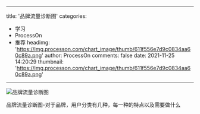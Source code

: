 
---
title: '品牌流量诊断图'
categories: 
 - 学习
 - ProcessOn
 - 推荐
headimg: 'https://img.processon.com/chart_image/thumb/611f556e7d9c0834aa60c89a.png'
author: ProcessOn
comments: false
date: 2021-11-25 14:20:29
thumbnail: 'https://img.processon.com/chart_image/thumb/611f556e7d9c0834aa60c89a.png'
---

<div>   
<img class="thumb" alt="品牌流量诊断图" src="https://img.processon.com/chart_image/thumb/611f556e7d9c0834aa60c89a.png" referrerpolicy="no-referrer">
<p>品牌流量诊断图-对于品牌，用户分类有几种，每一种的特点以及需要做什么</p>  
</div>
            